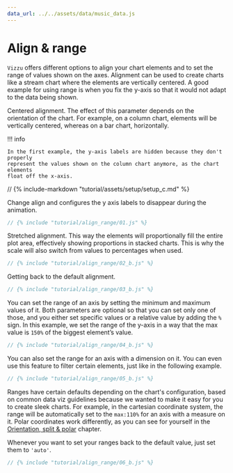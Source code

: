 ```yaml
---
data_url: ../../assets/data/music_data.js
---
```


# Align & range

`Vizzu` offers different options to align your chart elements and to set the
range of values shown on the axes. Alignment can be used to create charts like a
stream chart where the elements are vertically centered. A good example for
using range is when you fix the y-axis so that it would not adapt to the data
being shown.

Centered alignment. The effect of this parameter depends on the orientation of
the chart. For example, on a column chart, elements will be vertically centered,
whereas on a bar chart, horizontally.

!!! info

    In the first example, the y-axis labels are hidden because they don't properly
    represent the values shown on the column chart anymore, as the chart elements
    float off the x-axis.

<div id="tutorial_01"></div>

// {% include-markdown "tutorial/assets/setup/setup_c.md" %}

Change align and configures the y axis labels to disappear during the animation.

```javascript
// {% include "tutorial/align_range/01.js" %}
```

Stretched alignment. This way the elements will proportionally fill the entire
plot area, effectively showing proportions in stacked charts. This is why the
scale will also switch from values to percentages when used.

<div id="tutorial_02"></div>

```javascript
// {% include "tutorial/align_range/02_b.js" %}
```

Getting back to the default alignment.

<div id="tutorial_03"></div>

```javascript
// {% include "tutorial/align_range/03_b.js" %}
```

You can set the range of an axis by setting the minimum and maximum values of
it. Both parameters are optional so that you can set only one of those, and you
either set specific values or a relative value by adding the `%` sign. In this
example, we set the range of the y-axis in a way that the max value is `150%` of
the biggest element’s value.

<div id="tutorial_04"></div>

```javascript
// {% include "tutorial/align_range/04_b.js" %}
```

You can also set the range for an axis with a dimension on it. You can even use
this feature to filter certain elements, just like in the following example.

<div id="tutorial_05"></div>

```javascript
// {% include "tutorial/align_range/05_b.js" %}
```

Ranges have certain defaults depending on the chart's configuration, based on
common data viz guidelines because we wanted to make it easy for you to create
sleek charts. For example, in the cartesian coordinate system, the range will be
automatically set to the `max:110%` for an axis with a measure on it. Polar
coordinates work differently, as you can see for yourself in the
[Orientation, split & polar](./orientation_split_polar.md) chapter.

Whenever you want to set your ranges back to the default value, just set them to
`'auto'`.

<div id="tutorial_06"></div>

```javascript
// {% include "tutorial/align_range/06_b.js" %}
```

<script src="../assets/snippet.js" config="../align_range/config.js"></script>
